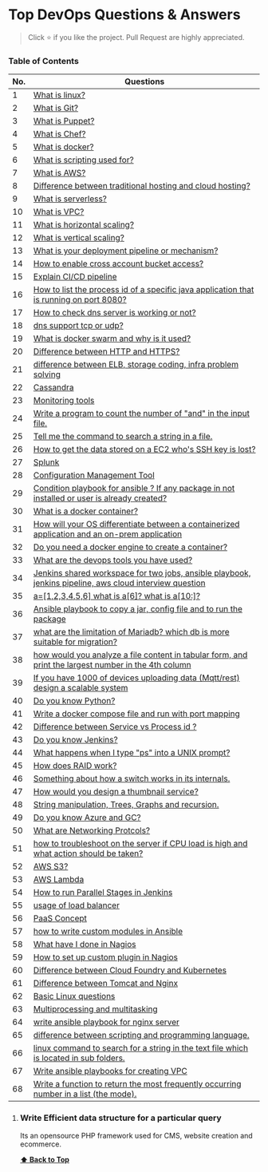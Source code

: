 # Top DevOps Questions & Answers

> Click :star: if you like the project. Pull Request are highly appreciated.

### Table of Contents

| No. | Questions |
| --- | --------- |
|1  | [What is linux?](#What-is-WordPress) |
|2  | [What is Git?](#Which-year-was-WordPress-released) |
|3  | [What is Puppet?](#What-are-minimum-requirements-to-run-WordPress) |
|4  | [What is Chef?](#what-are-Default-ports-for-MySQL-Email-etc) |
|5  | [What is docker?](#What-is-a-plugin-in-WordPress-List-plugin-that-comes-with-WordPress) |
|6  | [What is scripting used for?](#What-is-the-difference-between-wordpress-com-and-wordpress-org) |
|7  | [What is AWS?](#Where-is-WordPress-content-stored) |
|8  | [Difference between traditional hosting and cloud hosting?](#What-are-the-differences-between-Posts-and-Pages) |
|9  | [What is serverless?](#What-are-the-types-of-hooks-in-WP-and-what-are-their-functions?) |
|10 | [What is VPC?](#What-is-an-action-hook) |
|11 | [What is horizontal scaling?](#What-is-a-filter-hook) |
|12 | [What is vertical scaling?](#How-do-you-enable-debug-mode-in-WP)
|13 | [What is your deployment pipeline or mechanism?](#What-is-a-WordPress-taxonomy) |
|14 | [How to enable cross account bucket access?](#what-is-repository-pattern) |
|15 | [Explain CI/CD pipeline](#Is-WordPres-secure) |
|16 | [How to list the process id of a specific java application that is running on port 8080?](#How-many-default-tables-are-the-WordPress-Can-you-list-them) |
|17 | [How to check dns server is working or not?](#What-is-default-table-prefix-for-wordpress) |
|18 | [dns support tcp or udp?](#how-to-setup-emails) |
|19 | [What is docker swarm and why is it used?](#what-are-queues) |
|20 | [Difference  between HTTP and HTTPS?](#what-are-jobs)
|21 | [difference between ELB, storage coding, infra problem solving](#what-are-advanced-eloquent-and-query-builder) |
|22 | [Cassandra](#which-is-error-management) |
|23 | [Monitoring tools](#how-to-create-an-api) |
|24 | [Write a program to count the number of "and" in the input file.](#what-are-events) |
|25 | [Tell me the command to search a string in a file.](#what-are-listeners) |
|26 | [How to get the data stored on a EC2 who's SSH key is lost?](#what-are-payments-and-cashier) |
|27 | [Splunk](#what-is-test-driven-development) |
|28 | [Configuration Management Tool](#what-is-package-development) |
|29 | [Condition playbook for ansible ? If any package in not installed or user is already created?](#at-are-laravel-scout-search-and-algolia) |
|30 | [What is a docker container?](#what-is-socialite-auth) |
|31 | [How will your OS differentiate between a containerized application and an on-prem application](#hat-is-vue-js) |
|32 | [Do you need a docker engine to create a container?](#How-to-connect-Laravel-with-other-SQL-databases) |
|33 | [What are the devops tools you have used?](#How-to-connect-Laravel-with-non-SQL-databases) |
|34 | [Jenkins shared workspace for two jobs, ansible playbook, jenkins pipeline, aws cloud interview question](#what-is-lumen) |
|35 | [a=[1,2,3,4,5,6] what is a[6]? what is a[10:]?](#what-is-redis) |
|36 | [Ansible playbook to copy a jar, config file and to run the package](#what-is-memcache) |
|37 | [what are the limitation of Mariadb? which db is more suitable for migration?](#What-is-Horizontal-scaling) |
|38 | [how would you analyze a file content in tabular form, and print the largest number in the 4th column](#What-is-Vertical-scaling) |
|39 | [If you have 1000 of devices uploading data (Mqtt/rest) design a scalable system](#What--Single-Page-Application-in-Laravel) |
|40 | [Do you know Python?](#What-are-Microservices-in-Laravel) |
|41 | [Write a docker compose file and run with port mapping](#what-is-CSRF-and-JWT-token) |
|42 | [Difference between Service vs Process id ?](#what-is-soa) |
|43 | [Do you know Jenkins?](#what-are-validators) |
|44 | [What happens when I type "ps" into a UNIX prompt?](#what-is-composer) |
|45 | [How does RAID work?](#what-is-symfony) |
|46 | [Something about how a switch works in its internals.](#what-is-route-caching) |
|47 | [How would you design a thumbnail service?](#default-packages) |
|48 | [String manipulation, Trees, Graphs and recursion.](#what-are-named-routes) |
|49 | [Do you know Azure and GC?](#what-is-dependency-injection) |
|50 | [What are Networking Protcols?](#what-are-contracts) |
|51 | [how to troubleshoot on the server if CPU load is high and what action should be taken?](#what-is-query-log) |
|52 | [AWS S3?](#what-are-laravel-traits) |
|53 | [AWS Lambda](#what-are-Bundles-in-Laravel) |
|54 | [How to run Parallel Stages in Jenkins ](#what-are-system-requirements-for-laravel) |
|55 | [usage of load balancer](#what-are-aggregate-methods-in-query-builder) |
|56 | [PaaS Concept](#what-is-singelton-design-pattern) |
|57 | [how to write custom modules in Ansible ](#what-is-reverse-routing) | 
|58 | [What have I done in Nagios](#what-are-Popular-composer-packages) |
|59 | [How to set up custom plugin in Nagios](#how-to-get-the-data-from-more-than-3-table-without-using-a-join) |
|60 | [Difference between Cloud Foundry and Kubernetes ](#list-some-artisan-commands) |
|61 | [Difference between Tomcat and Nginx](#what-are-sessions) |
|62 | [Basic Linux questions](#what-are-cookies) |
|63 | [Multiprocessing and multitasking](#what-is-current-version-of-PHP-MySQL-Laravel-MongoDB-etc) |
|64 | [write ansible playbook for nginx server](#Describe-design-architecture-of-an-app) |
|65 | [ difference between scripting and programming language.](#What-are-SQL-Injections) |
|66 | [linux command to search for a string in the text file which is located in sub folders.](#How-to-call-static-methods) |
|67 | [Write ansible playbooks for creating VPC](#How-to-achieve-multiple-DB-hosts)
|68 | [Write a function to return the most frequently occurring number in a list (the mode).](#what-is-Abstract-class) |


 
1. ### Write Efficient data structure for a particular query

    Its an opensource PHP framework used for CMS, website creation and ecommerce.

   **[⬆ Back to Top](#types-of-routes)**
